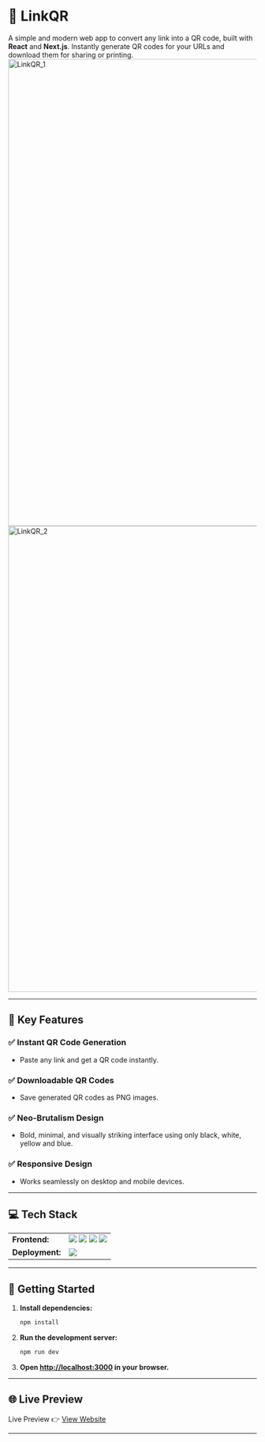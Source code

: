 # 🔗 LinkQR

A simple and modern web app to convert any link into a QR code, built with **React** and **Next.js**. Instantly generate QR codes for your URLs and download them for sharing or printing.
<img width="1917" height="945" alt="LinkQR_1" src="https://github.com/user-attachments/assets/710c28f0-67e8-4056-87d6-18e1b1f010d2" />
<img width="1919" height="943" alt="LinkQR_2" src="https://github.com/user-attachments/assets/bc0e469f-077b-43b0-b910-d42369a543aa" />

---


## 🔑 Key Features

### ✅ Instant QR Code Generation  
- Paste any link and get a QR code instantly.

### ✅ Downloadable QR Codes  
- Save generated QR codes as PNG images.

### ✅ Neo-Brutalism Design  
- Bold, minimal, and visually striking interface using only black, white, yellow and blue.
  
### ✅ Responsive Design  
- Works seamlessly on desktop and mobile devices.

---

## 💻 Tech Stack
<table>
  <tr>
    <td>
      <b>Frontend:</b>
    </td>
    <td>
      <img src="https://img.shields.io/badge/React-20232A?style=for-the-badge&logo=react&logoColor=61DAFB" />
      <img src="https://img.shields.io/badge/Next.js-000000?style=for-the-badge&logo=nextdotjs&logoColor=white" />
      <img src="https://img.shields.io/badge/TypeScript-007ACC?style=for-the-badge&logo=typescript&logoColor=white" />
      <img src="https://img.shields.io/badge/Tailwind_CSS-38B2AC?style=for-the-badge&logo=tailwind-css&logoColor=white" />
    </td>
  </tr>
  <tr>
    <td>
      <b>Deployment:</b>
    </td>
    <td>
      <img src="https://img.shields.io/badge/Vercel-000000?style=for-the-badge&logo=vercel&logoColor=white" />
    </td>
  </tr>
</table>

---

## 🚀 Getting Started

1. **Install dependencies:**
   ```sh
   npm install
   ```

2. **Run the development server:**
   ```sh
   npm run dev
   ```

3. **Open [http://localhost:3000](http://localhost:3000) in your browser.**

---

## 🌐 Live Preview

Live Preview 👉 <a href="https://linkqrcode.vercel.app">View Website</a>

---

